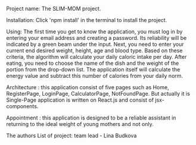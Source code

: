 Project name: The SLIM-MOM project.

Installation: Click 'npm install' in the terminal to install the project.

Using: The first time you get to know the application, you must log in by
entering your email address and creating a password. Its reliability will be
indicated by a green beam under the input. Next, you need to enter your сurrent
end desired weight, height, age and blood type. Based on these criteria, the
algorithm will calculate your daily caloric intake per day. After eating, you
need to choose the name of the dish and the weight of the portion from the
drop-down list. The application itself will calculate the energy value and
subtract this number of calories from your daily norm.

Architecture : this application consist of five pages such as Home,
RegisterPage, LoginPage, CalculatorPage, NotFoundPage. But actually it is
Single-Page application is written on React.js and consist of jsx-components.

Appointment : this application is designed to be a reliable assistant in
returning to the ideal weight of young mothers and not only.

The authors List of project: team lead - Lina Budkova
